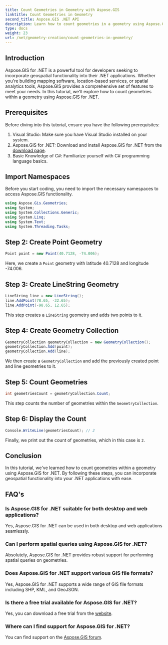 ```yaml
---
title: Count Geometries in Geometry with Aspose.GIS
linktitle: Count Geometries in Geometry
second_title: Aspose.GIS .NET API
description: Learn how to count geometries in a geometry using Aspose.GIS for .NET. Step-by-step tutorial with code examples for developers.
type: docs
weight: 23
url: /net/geometry-creation/count-geometries-in-geometry/
---
```

## Introduction
Aspose.GIS for .NET is a powerful tool for developers seeking to incorporate geospatial functionality into their .NET applications. Whether you're building mapping software, location-based services, or spatial analytics tools, Aspose.GIS provides a comprehensive set of features to meet your needs. In this tutorial, we'll explore how to count geometries within a geometry using Aspose.GIS for .NET.
## Prerequisites
Before diving into this tutorial, ensure you have the following prerequisites:
1. Visual Studio: Make sure you have Visual Studio installed on your system.
2. Aspose.GIS for .NET: Download and install Aspose.GIS for .NET from the [download page](https://releases.aspose.com/gis/net/).
3. Basic Knowledge of C#: Familiarize yourself with C# programming language basics.

## Import Namespaces
Before you start coding, you need to import the necessary namespaces to access Aspose.GIS functionality.

```csharp
using Aspose.Gis.Geometries;
using System;
using System.Collections.Generic;
using System.Linq;
using System.Text;
using System.Threading.Tasks;
```

## Step 2: Create Point Geometry
```csharp
Point point = new Point(40.7128, -74.006);
```
Here, we create a `Point` geometry with latitude 40.7128 and longitude -74.006.
## Step 3: Create LineString Geometry
```csharp
LineString line = new LineString();
line.AddPoint(78.65, -32.65);
line.AddPoint(-98.65, 12.65);
```
This step creates a `LineString` geometry and adds two points to it.
## Step 4: Create Geometry Collection
```csharp
GeometryCollection geometryCollection = new GeometryCollection();
geometryCollection.Add(point);
geometryCollection.Add(line);
```
We then create a `GeometryCollection` and add the previously created point and line geometries to it.
## Step 5: Count Geometries
```csharp
int geometriesCount = geometryCollection.Count;
```
This step counts the number of geometries within the `GeometryCollection`.
## Step 6: Display the Count
```csharp
Console.WriteLine(geometriesCount); // 2
```
Finally, we print out the count of geometries, which in this case is `2`.

## Conclusion
In this tutorial, we've learned how to count geometries within a geometry using Aspose.GIS for .NET. By following these steps, you can incorporate geospatial functionality into your .NET applications with ease.
## FAQ's
### Is Aspose.GIS for .NET suitable for both desktop and web applications?
Yes, Aspose.GIS for .NET can be used in both desktop and web applications seamlessly.
### Can I perform spatial queries using Aspose.GIS for .NET?
Absolutely, Aspose.GIS for .NET provides robust support for performing spatial queries on geometries.
### Does Aspose.GIS for .NET support various GIS file formats?
Yes, Aspose.GIS for .NET supports a wide range of GIS file formats including SHP, KML, and GeoJSON.
### Is there a free trial available for Aspose.GIS for .NET?
Yes, you can download a free trial from the [website](https://releases.aspose.com/).
### Where can I find support for Aspose.GIS for .NET?
You can find support on the [Aspose.GIS forum](https://forum.aspose.com/c/gis/33).
